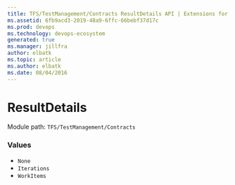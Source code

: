 ```yaml
---
title: TFS/TestManagement/Contracts ResultDetails API | Extensions for Azure DevOps Services
ms.assetid: 6fb9acd3-2019-48a9-6ffc-66bebf37d17c
ms.prod: devops
ms.technology: devops-ecosystem
generated: true
ms.manager: jillfra
author: elbatk
ms.topic: article
ms.author: elbatk
ms.date: 08/04/2016
---
```


# ResultDetails

Module path: `TFS/TestManagement/Contracts`

### Values

* `None` 
* `Iterations` 
* `WorkItems` 
